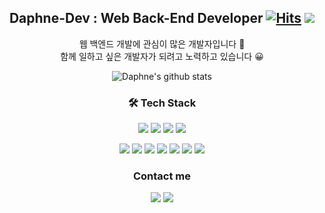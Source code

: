 <div align=center>

## Daphne-Dev : Web Back-End Developer [![Hits](https://hits.seeyoufarm.com/api/count/incr/badge.svg?url=https%3A%2F%2Fgithub.com%2FDaphne-dev)](https://hits.seeyoufarm.com) ![](https://img.shields.io/github/followers/Daphne-dev?style=social)

웹 백엔드 개발에 관심이 많은 개발자입니다 🙌  
함께 일하고 싶은 개발자가 되려고 노력하고 있습니다 😀

![Daphne's github stats](https://github-readme-stats.vercel.app/api?username=Daphne-Dev&show_icons=true)

</div>

<div align=center>

### 🛠 Tech Stack
![](https://img.shields.io/badge/HTML5-E34F26?style=flat-square&logo=HTML5&logoColor=white)
![](https://img.shields.io/badge/CSS3-1572B6?style=flat-square&logo=CSS3&logoColor=white)
![](https://img.shields.io/badge/Javascript-yellow?style=flat-square&logo=Javascript&logoColor=white)
![](https://img.shields.io/badge/TypeScript-3178C6?style=flat-square&logo=TypeScript&logoColor=white)

</div>

<div align=center>
    
![](https://img.shields.io/badge/MySQL-4479A1?style=flat-square&logo=MySQL&logoColor=white)
![](https://img.shields.io/badge/Python-3776AB?style=flat-square&logo=Python&logoColor=white)
![](https://img.shields.io/badge/NestJS-E0234E?style=flat-square&logo=NestJS&logoColor=white)
![](https://img.shields.io/badge/Django-092E20?style=flat-square&logo=Django&logoColor=white)
![](https://img.shields.io/badge/AWS-232F3E?style=flat-square&logo=amazon-aws&logoColor=white)
![](https://img.shields.io/badge/Node.js-339933?style=flat-square&logo=Node.js&logoColor=white)
![](https://img.shields.io/badge/Docker-2496ED?style=flat-square&logo=Docker&logoColor=white)

</div> 



<div align=center>

### Contact me 
![](https://img.shields.io/badge/Tech%20blog-black?style=flat-square&logo=Github&logoColor=white&link=https://daphne-dev.github.io)
![](https://img.shields.io/badge/Gmail-red?style=flat-square&logo=Gmail&logoColor=white&link=mailto:daphne01215@gmail.com)

</div>


